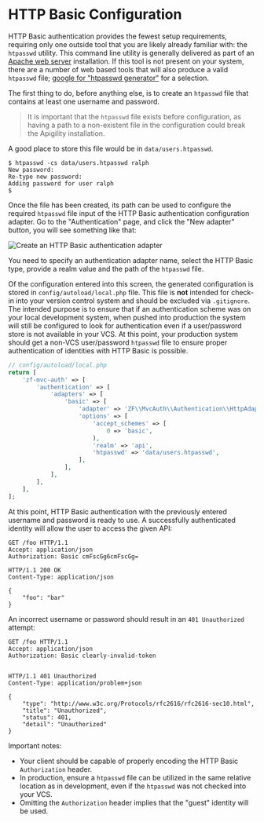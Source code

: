 HTTP Basic Configuration
========================

HTTP Basic authentication provides the fewest setup requirements, requiring only one outside tool
that you are likely already familiar with: the `htpasswd` utility.  This command line utility is
generally delivered as part of an [Apache web server](http://httpd.apache.org/) installation. If
this tool is not present on your system, there are a number of web based tools that will also
produce a valid `htpasswd` file; [google for "htpasswd generator"](https://www.google.com/search?q=%22htpasswd+generator%22) for a selection.

The first thing to do, before anything else, is to create an `htpasswd` file that contains at least
one username and password.

> It is important that the `htpasswd` file exists before configuration, as having a path to a
> non-existent file in the configuration could break the Apigility installation.

A good place to store this file would be in `data/users.htpasswd`.

```console
$ htpasswd -cs data/users.htpasswd ralph
New password:
Re-type new password:
Adding password for user ralph
$
```

Once the file has been created, its path can be used to configure the required `htpasswd` file input
of the HTTP Basic authentication configuration adapter. Go to the "Authentication" page, and click
the "New adapter" button, you will see something like that:

![Create an HTTP Basic authentication adapter](/asset/apigility-documentation/img/auth-authentication-http-basic-ui-settings.jpg)

You need to specify an authentication adapter name, select the HTTP Basic type, provide a realm value
and the path of the `htpasswd` file.

Of the configuration entered into this screen, the generated configuration is stored in `config/autoload/local.php`
file. This file is **not** intended for check-in into your version control system and should be excluded
via `.gitignore`. The intended purpose is to ensure that if an authentication scheme was on your local
development system, when pushed into production the system will still be configured to look for
authentication even if a user/password store is not available in your VCS.  At this point, your
production system should get a non-VCS user/password `htpasswd` file to ensure proper authentication
of identities with HTTP Basic is possible.

```php
// config/autoload/local.php
return [
    'zf-mvc-auth' => [
        'authentication' => [
            'adapters' => [
                'basic' => [
                    'adapter' => 'ZF\\MvcAuth\\Authentication\\HttpAdapter',
                    'options' => [
                        'accept_schemes' => [
                            0 => 'basic',
                        ),
                        'realm' => 'api',
                        'htpasswd' => 'data/users.htpasswd',
                    ],
                ],
            ],
        ],
    ],
];
```

At this point, HTTP Basic authentication with the previously entered username and password is ready
to use. A successfully authenticated identity will allow the user to access the given API:

```HTTP
GET /foo HTTP/1.1
Accept: application/json
Authorization: Basic cmFscGg6cmFscGg=
```

```HTTP
HTTP/1.1 200 OK
Content-Type: application/json

{
    "foo": "bar"
}
```

An incorrect username or password should result in an `401 Unauthorized` attempt:

```HTTP
GET /foo HTTP/1.1
Accept: application/json
Authorization: Basic clearly-invalid-token


```

```HTTP
HTTP/1.1 401 Unauthorized
Content-Type: application/problem+json

{
    "type": "http://www.w3c.org/Protocols/rfc2616/rfc2616-sec10.html",
    "title": "Unauthorized",
    "status": 401,
    "detail": "Unauthorized"
}
```

Important notes:

- Your client should be capable of properly encoding the HTTP Basic `Authorization` header.
- In production, ensure a `htpasswd` file can be utilized in the same relative location as in
  development, even if the `htpasswd` was not checked into your VCS.
- Omitting the `Authorization` header implies that the "guest" identity will be used.
